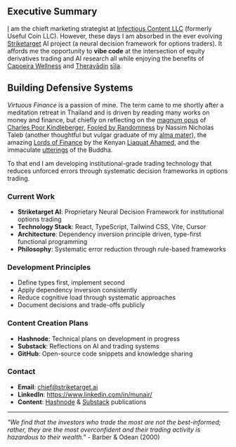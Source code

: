 ## Executive Summary

[I](https://hashnode.com/@munair) am the chieft marketing strategist at [Infectious Content LLC](https://www.infectiouscontent.com/) (formerly Useful Coin LLC). However, these days I am absorbed in the ever evolving [Striketarget](https://striketarget.ai/) AI project (a neural decision framework for options traders). It affords me the opportunity to **vibe code** at the intersection of equity derivatives trading and AI research all while enjoying the benefits of [Capoeira Wellness](https://www.instagram.com/contramestrezumbi/) and [Theravādin](https://en.wikipedia.org/wiki/Theravada) [sīla](https://drive.google.com/file/d/1qwl-bqy180Foo5kT7_ABpp3uPiv0hEdi/view).

## Building Defensive Systems

*Virtuous Finance* is a passion of mine. The term came to me shortly after a meditation retreat in Thailand and is driven by reading many works on money and finance, but chiefly on reflecting on the [magnum opus](https://www.amazon.com/Manias-Panics-Crashes-Financial-Investment/dp/0471467146) of [Charles Poor Kindleberger](https://en.wikipedia.org/wiki/Charles_P._Kindleberger), [Fooled by Randomness](https://en.wikipedia.org/wiki/Fooled_by_Randomness) by Nassim Nicholas Taleb (another thoughtful but vulgar graduate of my [alma mater](https://www.upenn.edu/)), the amazing [Lords of Finance](https://en.wikipedia.org/wiki/Lords_of_Finance) by the Kenyan [Liaquat Ahamed](https://en.wikipedia.org/wiki/Liaquat_Ahamed), and the immaculate [utterings](https://suttacentral.net/pitaka/sutta?lang=en) of the Buddha.

To that end I am developing institutional-grade trading technology that reduces unforced errors through systematic decision frameworks in options trading.

### Current Work
- **Striketarget AI**: Proprietary Neural Decision Framework for institutional options trading
- **Technology Stack**: React, TypeScript, Tailwind CSS, Vite, Cursor
- **Architecture**: Dependency inversion principle driven, type-first functional programming
- **Philosophy**: Systematic error reduction through rule-based frameworks

### Development Principles
- Define types first, implement second
- Apply dependency inversion consistently
- Reduce cognitive load through systematic approaches
- Document decisions and trade-offs publicly

### Content Creation Plans
- **Hashnode**: Technical plans on development in progress
- **Substack**: Reflections on AI and trading systems
- **GitHub**: Open-source code snippets and knowledge sharing

### Contact
- **Email**: [chief@striketarget.ai](mailto:chief@striketarget.ai)
- **LinkedIn**: https://www.linkedin.com/in/munair/
- **Content**: [Hashnode](https://munair.hashnode.dev/) & [Substack](https://striketarget.substack.com/) publications

---

*"We find that the investors who trade the most are not the best-informed; rather, they are the most overconfident and their trading activity is hazardous to their wealth."* - Barber & Odean (2000)
```
